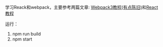 学习Reack和webpack，主要参考两篇文章: [Webpack3教程(有点陈旧)](https://www.kancloud.cn/hfpp2012/webpack-tutorial/467004)和[React教程](https://juejin.im/entry/58ad405aac502e007e9ea6af)

运行：
1. npm run build
2. npm start
